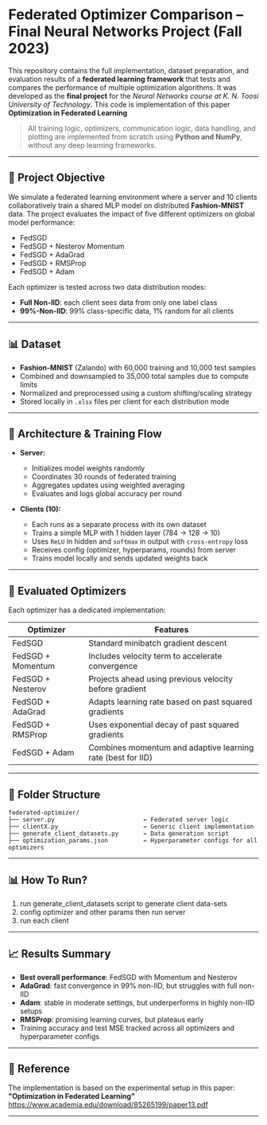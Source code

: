 # Federated Optimizer Comparison – Final Neural Networks Project (Fall 2023)

This repository contains the full implementation, dataset preparation, and evaluation results of a **federated learning framework** that tests and compares the performance of multiple optimization algorithms. It was developed as the **final project** for the *Neural Networks course at K. N. Toosi University of Technology*.
This code is implementation of this paper **Optimization in Federated Learning**

> All training logic, optimizers, communication logic, data handling, and plotting are implemented from scratch using **Python and NumPy**, without any deep learning frameworks.

---

## 🧠 Project Objective

We simulate a federated learning environment where a server and 10 clients collaboratively train a shared MLP model on distributed **Fashion-MNIST** data. The project evaluates the impact of five different optimizers on global model performance:

- FedSGD
- FedSGD + Nesterov Momentum
- FedSGD + AdaGrad
- FedSGD + RMSProp
- FedSGD + Adam

Each optimizer is tested across two data distribution modes:

- **Full Non-IID**: each client sees data from only one label class
- **99%-Non-IID**: 99% class-specific data, 1% random for all clients

---

## 📊 Dataset

- **Fashion-MNIST** (Zalando) with 60,000 training and 10,000 test samples
- Combined and downsampled to 35,000 total samples due to compute limits
- Normalized and preprocessed using a custom shifting/scaling strategy
- Stored locally in `.xlsx` files per client for each distribution mode

---

## 🧱 Architecture & Training Flow

- **Server:**
  - Initializes model weights randomly
  - Coordinates 30 rounds of federated training
  - Aggregates updates using weighted averaging
  - Evaluates and logs global accuracy per round

- **Clients (10):**
  - Each runs as a separate process with its own dataset
  - Trains a simple MLP with 1 hidden layer (784 → 128 → 10)
  - Uses `ReLU` in hidden and `softmax` in output with `cross-entropy` loss
  - Receives config (optimizer, hyperparams, rounds) from server
  - Trains model locally and sends updated weights back

---

## 🧪 Evaluated Optimizers

Each optimizer has a dedicated implementation:

| Optimizer | Features |
|----------|----------|
| FedSGD | Standard minibatch gradient descent |
| FedSGD + Momentum | Includes velocity term to accelerate convergence |
| FedSGD + Nesterov | Projects ahead using previous velocity before gradient |
| FedSGD + AdaGrad | Adapts learning rate based on past squared gradients |
| FedSGD + RMSProp | Uses exponential decay of past squared gradients |
| FedSGD + Adam | Combines momentum and adaptive learning rate (best for IID) |

---

## 📂 Folder Structure

```
federated-optimizer/
├── server.py                         ← Federated server logic
├── clientX.py                        ← Generic client implementation
├── generate_client_datasets.py       ← Data generation script  
├── optimization_params.json          ← Hyperparameter configs for all optimizers 
```

---

## 📊 How To Run?

1) run generate_client_datasets script to generate client data-sets
2) config optimizer and other params then run server 
3) run each client
 
---

## 📈 Results Summary

- **Best overall performance**: FedSGD with Momentum and Nesterov
- **AdaGrad**: fast convergence in 99% non-IID, but struggles with full non-IID
- **Adam**: stable in moderate settings, but underperforms in highly non-IID setups
- **RMSProp**: promising learning curves, but plateaus early
- Training accuracy and test MSE tracked across all optimizers and hyperparameter configs
 

---

## 📘 Reference

The implementation is based on the experimental setup in this paper:  
**"Optimization in Federated Learning"**  
https://www.academia.edu/download/85265199/paper13.pdf

--- 
